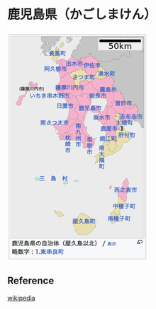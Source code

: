 # 鹿児島県（かごしまけん）

[![map](鹿児島県.png)](https://ja.wikipedia.org/wiki/鹿児島県)

## Reference

[wikipedia](https://ja.wikipedia.org/wiki/鹿児島県)
